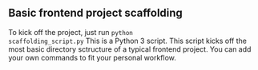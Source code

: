 ## Basic frontend project scaffolding
To kick off the project, just run <code>python scaffolding_script.py</code>
This is a Python 3 script. This script kicks off the most basic 
directory sctructure of a typical frontend project. You can add 
your own commands to fit your personal workflow.
